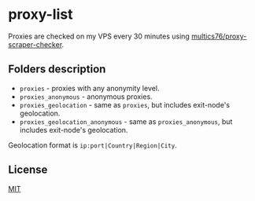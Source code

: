 # proxy-list

Proxies are checked on my VPS every 30 minutes using [multics76/proxy-scraper-checker](https://github.com/multics76/proxy-scraper-checker).

## Folders description

- `proxies` - proxies with any anonymity level.
- `proxies_anonymous` - anonymous proxies.
- `proxies_geolocation` - same as `proxies`, but includes exit-node's geolocation.
- `proxies_geolocation_anonymous` - same as `proxies_anonymous`, but includes exit-node's geolocation.

Geolocation format is `ip:port|Country|Region|City`.

## License

[MIT](LICENSE)
